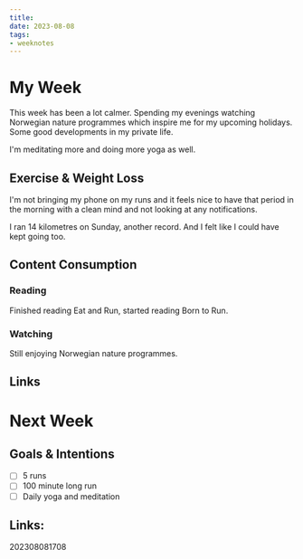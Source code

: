 ```yaml
---
title: 
date: 2023-08-08
tags:
- weeknotes
---
```


# My Week

This week has been a lot calmer. Spending my evenings watching Norwegian nature programmes which inspire me for my upcoming holidays. Some good developments in my private life.

I'm meditating more and doing more yoga as well.

## Exercise & Weight Loss

I'm not bringing my phone on my runs and it feels nice to have that period in the morning with a clean mind and not looking at any notifications. 

I ran 14 kilometres on Sunday, another record. And I felt like I could have kept going too.

## Content Consumption

### Reading

Finished reading Eat and Run, started reading Born to Run.

### Watching

Still enjoying Norwegian nature programmes.

## Links

# Next Week

## Goals & Intentions

- [ ] 5 runs
- [ ] 100 minute long run
- [ ] Daily yoga and meditation

## Links:

202308081708
